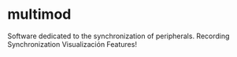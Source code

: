 # multimod
Software dedicated to the synchronization of peripherals.  Recording Synchronization Visualización Features!
